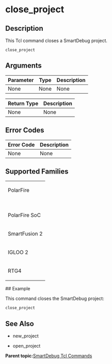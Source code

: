 # close\_project

## Description

This Tcl command closes a SmartDebug project.

```
close_project
```

## Arguments

|Parameter|Type|Description|
|---------|----|-----------|
|None|None|None|

|Return Type|Description|
|-----------|-----------|
|None|None|

## Error Codes

|Error Code|Description|
|----------|-----------|
|None|None|

## Supported Families

<table id="GUID-52927A19-BCA9-4579-B472-471AD939E791"><tbody><tr><td>

PolarFire

</td></tr><tr><td>

<br /> PolarFire SoC<br />

</td></tr><tr><td>

SmartFusion 2

</td></tr><tr><td>

IGLOO 2

</td></tr><tr><td>

RTG4

</td></tr></tbody>
</table>## Example

This command closes the SmartDebug project:

```
close_project
```

## See Also

-   new\_project

-   open\_project


**Parent topic:**[SmartDebug Tcl Commands](GUID-5F0515FB-DC45-4C39-86E5-8B7DC659F010.md)

